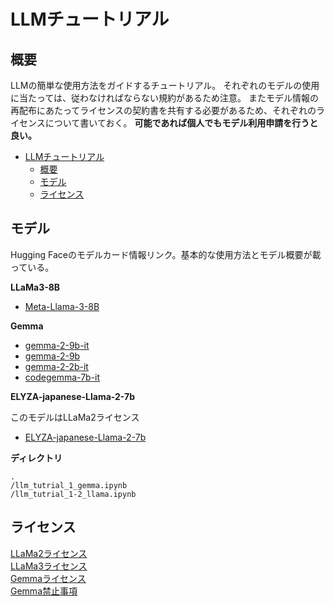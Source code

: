 # LLMチュートリアル

## 概要
LLMの簡単な使用方法をガイドするチュートリアル。
それぞれのモデルの使用に当たっては、従わなければならない規約があるため注意。
またモデル情報の再配布にあたってライセンスの契約書を共有する必要があるため、それぞれのライセンスについて書いておく。
**可能であれば個人でもモデル利用申請を行うと良い。**

- [LLMチュートリアル](#llmチュートリアル)
  - [概要](#概要)
  - [モデル](#モデル)
  - [ライセンス](#ライセンス)

## モデル
Hugging Faceのモデルカード情報リンク。基本的な使用方法とモデル概要が載っている。

**LLaMa3-8B**

- [Meta-Llama-3-8B](https://huggingface.co/meta-llama/Meta-Llama-3-8B)

**Gemma**

- [gemma-2-9b-it](https://huggingface.co/google/gemma-2-9b-it)
- [gemma-2-9b](https://huggingface.co/google/gemma-2-9b)
- [gemma-2-2b-it](https://huggingface.co/google/gemma-2-2b-it)
- [codegemma-7b-it](https://huggingface.co/google/codegemma-7b-it)

**ELYZA-japanese-Llama-2-7b**

このモデルはLLaMa2ライセンス
- [ELYZA-japanese-Llama-2-7b](https://huggingface.co/elyza/ELYZA-japanese-Llama-2-7b)

**ディレクトリ**
```
.
/llm_tutrial_1_gemma.ipynb
/llm_tutrial_1-2_llama.ipynb
```

## ライセンス
[LLaMa2ライセンス](https://www.llama.com/llama2/license/)\
[LLaMa3ライセンス](https://www.llama.com/llama3/license/)\
[Gemmaライセンス](https://ai.google.dev/gemma/terms)\
[Gemma禁止事項](https://ai.google.dev/gemma/prohibited_use_policy)
